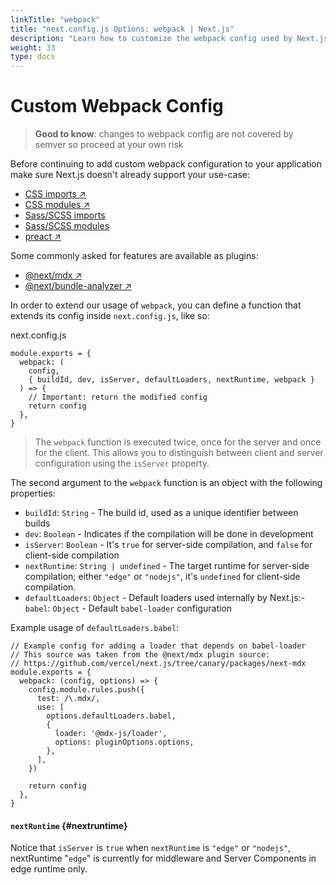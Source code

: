 ```yaml
---
linkTitle: "webpack"
title: "next.config.js Options: webpack | Next.js"
description: "Learn how to customize the webpack config used by Next.js"
weight: 33
type: docs
---
```


# Custom Webpack Config

> **Good to know**: changes to webpack config are not covered by semver so proceed at your own risk
> 

Before continuing to add custom webpack configuration to your application make sure Next.js doesn't already support your use-case:

- [CSS imports ↗](https://nextjs.org/docs/app/building-your-application/styling.html)
- [CSS modules ↗](https://nextjs.org/docs/app/building-your-application/styling/css-modules.html)
- [Sass/SCSS imports](/nextjs/13.5/using-app-router/building-your-application/styling/sass)
- [Sass/SCSS modules](/nextjs/13.5/using-app-router/building-your-application/styling/sass)
- [preact ↗](https://github.com/vercel/next.js/tree/canary/examples/using-preact)

Some commonly asked for features are available as plugins:

- [@next/mdx ↗](https://github.com/vercel/next.js/tree/canary/packages/next-mdx)
- [@next/bundle-analyzer ↗](https://github.com/vercel/next.js/tree/canary/packages/next-bundle-analyzer)

In order to extend our usage of `webpack`, you can define a function that extends its config inside `next.config.js`, like so:


next.config.js
```
module.exports = {
  webpack: (
    config,
    { buildId, dev, isServer, defaultLoaders, nextRuntime, webpack }
  ) => {
    // Important: return the modified config
    return config
  },
}
```

> The `webpack` function is executed twice, once for the server and once for the client. This allows you to distinguish between client and server configuration using the `isServer` property.
> 

The second argument to the `webpack` function is an object with the following properties:

- `buildId`: `String` - The build id, used as a unique identifier between builds
- `dev`: `Boolean` - Indicates if the compilation will be done in development
- `isServer`: `Boolean` - It's `true` for server-side compilation, and `false` for client-side compilation
- `nextRuntime`: `String | undefined` - The target runtime for server-side compilation; either `"edge"` or `"nodejs"`, it's `undefined` for client-side compilation.
- `defaultLoaders`: `Object` - Default loaders used internally by Next.js:- `babel`: `Object` - Default `babel-loader` configuration

Example usage of `defaultLoaders.babel`:

```
// Example config for adding a loader that depends on babel-loader
// This source was taken from the @next/mdx plugin source:
// https://github.com/vercel/next.js/tree/canary/packages/next-mdx
module.exports = {
  webpack: (config, options) => {
    config.module.rules.push({
      test: /\.mdx/,
      use: [
        options.defaultLoaders.babel,
        {
          loader: '@mdx-js/loader',
          options: pluginOptions.options,
        },
      ],
    })
 
    return config
  },
}
```

#### `nextRuntime` {#nextruntime}

Notice that `isServer` is `true` when `nextRuntime` is `"edge"` or `"nodejs"`, nextRuntime "`edge`" is currently for middleware and Server Components in edge runtime only.
